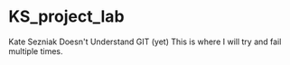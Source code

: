 # KS_project_lab
Kate Sezniak Doesn't Understand GIT (yet)
This is where I will try and fail multiple times. 
